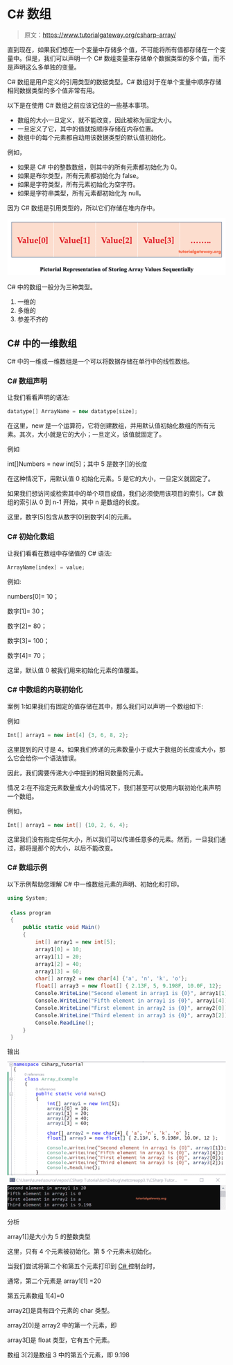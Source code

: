 # C# 数组

> 原文：<https://www.tutorialgateway.org/csharp-array/>

直到现在，如果我们想在一个变量中存储多个值，不可能将所有值都存储在一个变量中。但是，我们可以声明一个 C# 数组变量来存储单个数据类型的多个值，而不是声明这么多单独的变量。

C# 数组是用户定义的引用类型的数据类型。C# 数组对于在单个变量中顺序存储相同数据类型的多个值非常有用。

以下是在使用 C# 数组之前应该记住的一些基本事项。

*   数组的大小一旦定义，就不能改变，因此被称为固定大小。
*   一旦定义了它，其中的值就按顺序存储在内存位置。
*   数组中的每个元素都自动用该数据类型的默认值初始化。

例如，

*   如果是 C# 中的整数数组，则其中的所有元素都初始化为 0。
*   如果是布尔类型，所有元素都初始化为 false。
*   如果是字符类型，所有元素初始化为空字符。
*   如果是字符串类型，所有元素都初始化为 null。

因为 C# 数组是引用类型的，所以它们存储在堆内存中。

![C# Arrays 2](img/efec08b09e0b47e9e55d7bba96188067.png)

C# 中的数组一般分为三种类型。

1.  一维的
2.  多维的
3.  参差不齐的

## C# 中的一维数组

C# 中的一维或一维数组是一个可以将数据存储在单行中的线性数组。

### C# 数组声明

让我们看看声明的语法:

```cs
datatype[] ArrayName = new datatype[size];
```

在这里，new 是一个运算符，它将创建数组，并用默认值初始化数组的所有元素。其次，大小就是它的大小；一旦定义，该值就固定了。

例如

int[]Numbers = new int[5]；其中 5 是数字[]的长度

在这种情况下，用默认值 0 初始化元素。5 是它的大小，一旦定义就固定了。

如果我们想访问或检索其中的单个项目或值，我们必须使用该项目的索引。C# 数组的索引从 0 到 n-1 开始，其中 n 是数组的长度。

这里，数字[5]包含从数字[0]到数字[4]的元素。

### C# 初始化数组

让我们看看在数组中存储值的 C# 语法:

```cs
ArrayName[index] = value;
```

例如:

numbers[0]= 10；

数字[1]= 30；

数字[2]= 80；

数字[3]= 100；

数字[4]= 70；

这里，默认值 0 被我们用来初始化元素的值覆盖。

### C# 中数组的内联初始化

案例 1:如果我们有固定的值存储在其中，那么我们可以声明一个数组如下:

例如

```cs
Int[] array1 = new int[4] {3, 6, 8, 2};
```

这里提到的尺寸是 4。如果我们传递的元素数量小于或大于数组的长度或大小，那么它会给你一个语法错误。

因此，我们需要传递大小中提到的相同数量的元素。

情况 2:在不指定元素数量或大小的情况下，我们甚至可以使用内联初始化来声明一个数组。

例如，

```cs
Int[] array1 = new int[] {10, 2, 6, 4};
```

这里我们没有指定任何大小，所以我们可以传递任意多的元素。然而，一旦我们通过，那将是那个的大小，以后不能改变。

### C# 数组示例

以下示例帮助您理解 C# 中一维数组元素的声明、初始化和打印。

```cs
using System;

 class program
 {
     public static void Main()
     {
         int[] array1 = new int[5];
         array1[0] = 10;
         array1[1] = 20;
         array1[2] = 40;
         array1[3] = 60;
         char[] array2 = new char[4] {'a', 'n', 'k', 'o'};
         float[] array3 = new float[] { 2.13F, 5, 9.198F, 10.0F, 12};
         Console.WriteLine("Second element in array1 is {0}", array1[1]);
         Console.WriteLine("Fifth element in array1 is {0}", array1[4]);
         Console.WriteLine("First element in array2 is {0}", array2[0]);
         Console.WriteLine("Third element in array3 is {0}", array3[2]);
         Console.ReadLine();
     }
 }
```

输出

![C# Array Example 1](img/f41ac797d03fadd5e0e418f1a90aa05d.png)

分析

array1[]是大小为 5 的整数类型

这里，只有 4 个元素被初始化。第 5 个元素未初始化。

当我们尝试将第二个和第五个元素打印到 [C# ](https://www.tutorialgateway.org/csharp-tutorial/) 控制台时，

通常，第二个元素是 array1[1] =20

第五元素数组 1[4]=0

array2[]是具有四个元素的 char 类型。

array2[0]是 array2 中的第一个元素，即

array3[]是 float 类型，它有五个元素。

数组 3[2]是数组 3 中的第五个元素，即 9.198